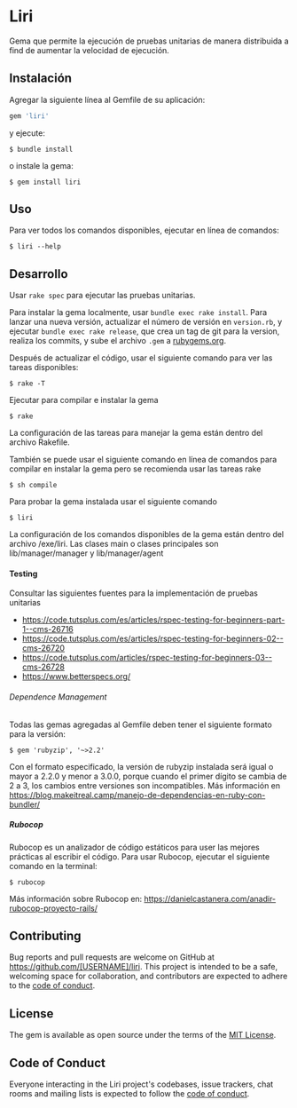 # Liri

Gema que permite la ejecución de pruebas unitarias de manera distribuida a find de aumentar la velocidad de ejecución.

## Instalación

Agregar la siguiente línea al Gemfile de su aplicación:

```ruby
gem 'liri'
```

y ejecute:

    $ bundle install

o instale la gema:

    $ gem install liri

## Uso

Para ver todos los comandos disponibles, ejecutar en línea de comandos:

    $ liri --help

## Desarrollo

Usar `rake spec` para ejecutar las pruebas unitarias.

Para instalar la gema localmente, usar `bundle exec rake install`. Para lanzar una nueva versión, actualizar el número de versión en `version.rb`, y ejecutar `bundle exec rake release`, que crea un tag de git para la version, realiza los commits, y sube el archivo `.gem` a [rubygems.org](https://rubygems.org).

Después de actualizar el código, usar el siguiente comando para ver las tareas disponibles: 
    
    $ rake -T  
    
Ejecutar para compilar e instalar la gema
    
    $ rake

La configuración de las tareas para manejar la gema están dentro del archivo Rakefile. 
    
También se puede usar el siguiente comando en línea de comandos para compilar en instalar la gema pero se recomienda usar las tareas rake
    
    $ sh compile
  
    
Para probar la gema instalada usar el siguiente comando

    $ liri
    
La configuración de los comandos disponibles de la gema están dentro del archivo /exe/liri. 
Las clases main o clases principales son lib/manager/manager y lib/manager/agent

#### Testing
Consultar las siguientes fuentes para la implementación de pruebas unitarias
- https://code.tutsplus.com/es/articles/rspec-testing-for-beginners-part-1--cms-26716
- https://code.tutsplus.com/es/articles/rspec-testing-for-beginners-02--cms-26720
- https://code.tutsplus.com/articles/rspec-testing-for-beginners-03--cms-26728
- https://www.betterspecs.org/

###### Dependence Management
Todas las gemas agregadas al Gemfile deben tener el siguiente formato para la versión:

    $ gem 'rubyzip', '~>2.2'    
    
Con el formato especificado, la versión de rubyzip instalada será igual o mayor a 2.2.0 y menor a 3.0.0, porque
cuando el primer dígito se cambia de 2 a 3, los cambios entre versiones son incompatibles. 
Más información en  https://blog.makeitreal.camp/manejo-de-dependencias-en-ruby-con-bundler/   
        
##### Rubocop
Rubocop es un analizador de código estáticos para user las mejores prácticas al escribir el código.
Para usar Rubocop, ejecutar el siguiente comando en la terminal:
    
    $ rubocop
    
Más información sobre Rubocop en: https://danielcastanera.com/anadir-rubocop-proyecto-rails/    
        
        
## Contributing

Bug reports and pull requests are welcome on GitHub at https://github.com/[USERNAME]/liri. This project is intended to be a safe, welcoming space for collaboration, and contributors are expected to adhere to the [code of conduct](https://github.com/[USERNAME]/liri/blob/master/CODE_OF_CONDUCT.md).


## License

The gem is available as open source under the terms of the [MIT License](https://opensource.org/licenses/MIT).

## Code of Conduct

Everyone interacting in the Liri project's codebases, issue trackers, chat rooms and mailing lists is expected to follow the [code of conduct](https://github.com/[USERNAME]/liri/blob/master/CODE_OF_CONDUCT.md).
